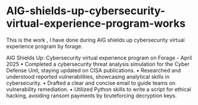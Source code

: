 # AIG-shields-up-cybersecurity-virtual-experience-program-works
This is the work , I have done during AIG shields up cybersecurity virtual experience program by forage.

AIG Shields Up: Cybersecurity virtual experience program on Forage - April 2025
    • Completed a cybersecurity threat analysis simulation for the Cyber Defense Unit, staying updated on CISA publications.
    • Researched and understood reported vulnerabilities, showcasing analytical skills in cybersecurity.
    • Drafted a clear and concise email to guide teams on vulnerability remediation.
    • Utilized Python skills to write a script for ethical hacking, avoiding ransom payments by bruteforcing decryption keys.
